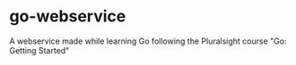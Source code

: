 # go-webservice
A webservice made while learning Go following the Pluralsight course "Go: Getting Started"
